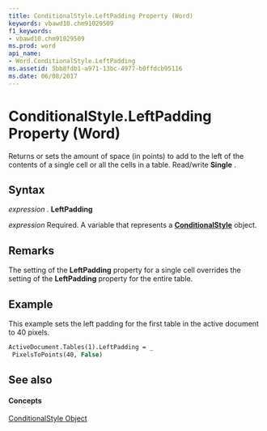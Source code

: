 ```yaml
---
title: ConditionalStyle.LeftPadding Property (Word)
keywords: vbawd10.chm91029509
f1_keywords:
- vbawd10.chm91029509
ms.prod: word
api_name:
- Word.ConditionalStyle.LeftPadding
ms.assetid: 5bb8fdb1-a971-13bc-4977-b0ffdcb95116
ms.date: 06/08/2017
---
```



# ConditionalStyle.LeftPadding Property (Word)

Returns or sets the amount of space (in points) to add to the left of the contents of a single cell or all the cells in a table. Read/write  **Single** .


## Syntax

 _expression_ . **LeftPadding**

 _expression_ Required. A variable that represents a **[ConditionalStyle](conditionalstyle-object-word.md)** object.


## Remarks

The setting of the  **LeftPadding** property for a single cell overrides the setting of the **LeftPadding** property for the entire table.


## Example

This example sets the left padding for the first table in the active document to 40 pixels.


```vb
ActiveDocument.Tables(1).LeftPadding = _ 
 PixelsToPoints(40, False)
```


## See also


#### Concepts


[ConditionalStyle Object](conditionalstyle-object-word.md)

